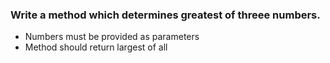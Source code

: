 
### Write a method which determines greatest of threee numbers.
* Numbers must be provided as parameters
* Method should return largest of all 

